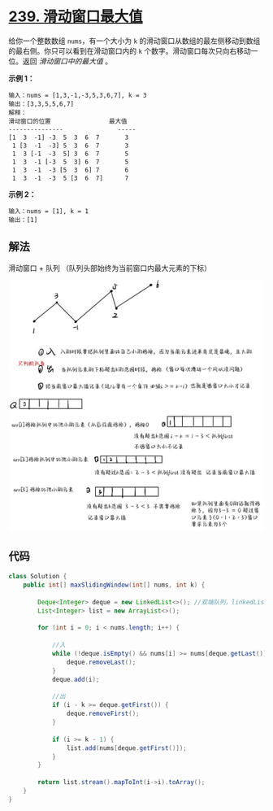 # [239. 滑动窗口最大值](https://leetcode.cn/problems/sliding-window-maximum/)

给你一个整数数组 `nums`，有一个大小为 `k` 的滑动窗口从数组的最左侧移动到数组的最右侧。你只可以看到在滑动窗口内的 `k` 个数字。滑动窗口每次只向右移动一位。返回 *滑动窗口中的最大值* 。

**示例 1：**

```
输入：nums = [1,3,-1,-3,5,3,6,7], k = 3
输出：[3,3,5,5,6,7]
解释：
滑动窗口的位置                最大值
---------------               -----
[1  3  -1] -3  5  3  6  7       3
 1 [3  -1  -3] 5  3  6  7       3
 1  3 [-1  -3  5] 3  6  7       5
 1  3  -1 [-3  5  3] 6  7       5
 1  3  -1  -3 [5  3  6] 7       6
 1  3  -1  -3  5 [3  6  7]      7
```

**示例 2：**

```
输入：nums = [1], k = 1
输出：[1]
```



## 解法

滑动窗口 + 队列 （队列头部始终为当前窗口内最大元素的下标）

![](pic/239huadong.jpg)

## 代码

```java
class Solution {
    public int[] maxSlidingWindow(int[] nums, int k) {
        
        Deque<Integer> deque = new LinkedList<>(); //双端队列，linkedList实现了该接口
        List<Integer> list = new ArrayList<>();

        for (int i = 0; i < nums.length; i++) {
            
            //入
            while (!deque.isEmpty() && nums[i] >= nums[deque.getLast()]) {
                deque.removeLast();
            }
            deque.add(i);

            //出
            if (i - k >= deque.getFirst()) {
                deque.removeFirst();
            }

            if (i >= k - 1) {
                list.add(nums[deque.getFirst()]);
            }
        }

        return list.stream().mapToInt(i->i).toArray();
    }
}
```

